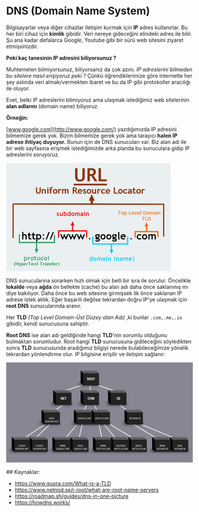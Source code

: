 # DNS (Domain Name System)

Bilgisayarlar veya diğer cihazlar iletişim kurmak için **IP** adres kullanırlar. Bu her biri cihaz için **kimlik** gibidir. Veri nereye gideceğini elindeki adres ile bilir. Şu ana kadar defalarca Google, Youtube gibi bir sürü web sitesini ziyaret etmişsinizdir. 

**Peki kaç tanesinin IP adresini biliyorsunuz ?**

Muhtemelen bilmiyorsunuz, biliyorsanız da çok azını. *IP adreslerini bilmeden bu sitelere nasıl erişiyoruz peki ?* Çünkü öğrendiklerimize göre internette her şey aslında veri almak/vermekten ibaret ve bu da IP gibi protokoller aracılığı ile oluyor. 

Evet, belki IP adreslerini bilmiyoruz ama ulaşmak istediğimiz web sitelerinin **alan adlarını**  (domain name) biliyoruz.

**Örneğin:**

[www.google.com](http://www.google.com/) yazdığımızda IP adresini bilmemize gerek yok. Bizim bilmemize gerek yok ama tarayıcı **halen IP adrese ihtiyaç duyuyor.** Bunun için de DNS sunucuları var. Biz alan adı ile bir web sayfasına erişmek istediğimizde arka planda bu sunuculara gidip IP adreslerini soruyoruz. 

![URL](https://raw.githubusercontent.com/Kodluyoruz/taskforce/main/basics-for-everyone/DNS/figures/URL.png)

DNS sunucularına sorarken hızlı olmak için belli bir sıra ile sorulur. Öncelikle **lokalde** veya **ağda** ön bellekte (cache) bu alan adı daha önce saklanmış mı diye bakılıyor. Daha önce bu web sitesine girmişsek ilk önce saklanan IP adrese istek atılık. Eğer başarılı değilse tekrardan doğru IP'ye ulaşmak için **root DNS** sunucularında aranır. 

Her **TLD** *(Top Level Domain-Üst Düzey alan Adı)* ,ki bunlar `.com,.me,.io` gibidir, kendi sunucusuna sahiptir. 

**Root DNS** ise alan adı geldiğinde hangi **TLD**'nin sorumlu olduğunu bulmaktan sorumludur. Root hangi **TLD** sunucusuna gidileceğini söyledikten sonra **TLD** sunucusunda aradığımız bilgiyi nerede bulabileceğimize yönelik tekrardan yönlendirme olur. IP bilgisine erişilir ve iletişim sağlanır:

![Root_DNS](https://raw.githubusercontent.com/Kodluyoruz/taskforce/main/basics-for-everyone/DNS/figures/ROOT_DNS.png)

## Kaynaklar:

- https://www.quora.com/What-is-a-TLD
- https://www.netnod.se/i-root/what-are-root-name-servers
- https://roadmap.sh/guides/dns-in-one-picture
- https://howdns.works/
